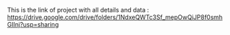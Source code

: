 This is the link of project with all details and data : https://drive.google.com/drive/folders/1NdxeQWTc3Sf_mepOwQiJP8f0smhGIInj?usp=sharing
